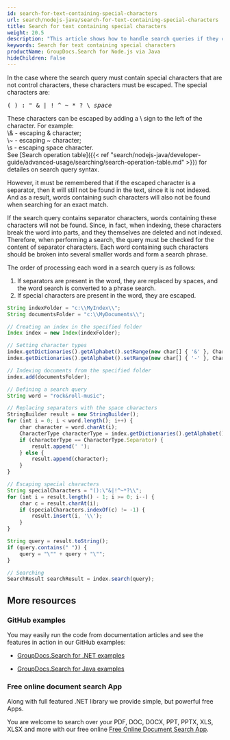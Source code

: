 ```yaml
---
id: search-for-text-containing-special-characters
url: search/nodejs-java/search-for-text-containing-special-characters
title: Search for text containing special characters
weight: 20.5
description: "This article shows how to handle search queries if they contain special characters and separator characters."
keywords: Search for text containing special characters
productName: GroupDocs.Search for Node.js via Java
hideChildren: False
---
```

In the case where the search query must contain special characters that are not control characters, these characters must be escaped.
The special characters are:
<pre>
( ) : " & | ! ^ ~ * ? \ <i>space</i>
</pre>
These characters can be escaped by adding a \\ sign to the left of the character. For example:  
\\& - escaping & character;  
\\~ - escaping ~ character;  
\\s - escaping space character.  
See [Search operation table]({{< ref "search/nodejs-java/developer-guide/advanced-usage/searching/search-operation-table.md" >}}) for detailes on search query syntax.

However, it must be remembered that if the escaped character is a separator, then it will still not be found in the text, since it is not indexed. And as a result, words containing such characters will also not be found when searching for an exact match.

If the search query contains separator characters, words containing these characters will not be found. Since, in fact, when indexing, these characters break the word into parts, and they themselves are deleted and not indexed.
Therefore, when performing a search, the query must be checked for the content of separator characters. Each word containing such characters should be broken into several smaller words and form a search phrase.

The order of processing each word in a search query is as follows:
1. If separators are present in the word, they are replaced by spaces, and the word search is converted to a phrase search.
2. If special characters are present in the word, they are escaped.



```javascript
String indexFolder = "c:\\MyIndex\\";
String documentsFolder = "c:\\MyDocuments\\";

// Creating an index in the specified folder
Index index = new Index(indexFolder);

// Setting character types
index.getDictionaries().getAlphabet().setRange(new char[] { '&' }, CharacterType.Letter);
index.getDictionaries().getAlphabet().setRange(new char[] { '-' }, CharacterType.Separator);

// Indexing documents from the specified folder
index.add(documentsFolder);

// Defining a search query
String word = "rock&roll-music";

// Replacing separators with the space characters
StringBuilder result = new StringBuilder();
for (int i = 0; i < word.length(); i++) {
    char character = word.charAt(i);
    CharacterType characterType = index.getDictionaries().getAlphabet().getCharacterType(character);
    if (characterType == CharacterType.Separator) {
        result.append(' ');
    } else {
        result.append(character);
    }
}

// Escaping special characters
String specialCharacters = "():\"&|!^~*?\\";
for (int i = result.length() - 1; i >= 0; i--) {
    char c = result.charAt(i);
    if (specialCharacters.indexOf(c) != -1) {
        result.insert(i, '\\');
    }
}

String query = result.toString();
if (query.contains(" ")) {
    query = "\"" + query + "\"";
}

// Searching
SearchResult searchResult = index.search(query);
```

## More resources

### GitHub examples

You may easily run the code from documentation articles and see the features in action in our GitHub examples:

*   [GroupDocs.Search for .NET examples](https://github.com/groupdocs-search/GroupDocs.Search-for-.NET)
    
*   [GroupDocs.Search for Java examples](https://github.com/groupdocs-search/GroupDocs.Search-for-Java)
    

### Free online document search App

Along with full featured .NET library we provide simple, but powerful free Apps.

You are welcome to search over your PDF, DOC, DOCX, PPT, PPTX, XLS, XLSX and more with our free online [Free Online Document Search App](https://products.groupdocs.app/search).
